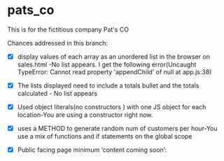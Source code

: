 # pats_co
This is for the fictitious company Pat's CO


Chances addressed in this branch:

* [x] display values of each array as an unordered list in the browser on sales.html -No list appears. I get the following error(Uncaught TypeError: Cannot read property 'appendChild' of null at app.js:38)

* [x] The lists displayed need to include a totals bullet and the totals calculated - No list appears

* [x] Used object literals(no constructors ) with one JS object for each location-You are using a constructor right now.

* [x] uses a METHOD to generate random num of customers per hour-You use a mix of functions and if statements on the global scope

* [x] Public facing page minimum ‘content coming soon’:
